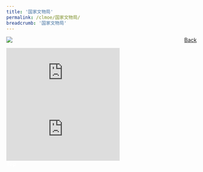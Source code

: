 ```yaml
---
title: '国家文物局'
permalink: /clmoe/国家文物局/
breadcrumb: '国家文物局'
---
```


<!-- Global site tag (gtag.js) - Google Ads: 726049306 -->
<script async src="https://www.googletagmanager.com/gtag/js?id=AW-726049306"></script>
<script>
  window.dataLayer = window.dataLayer || [];
  function gtag(){dataLayer.push(arguments);}
  gtag('js', new Date());

  gtag('config', 'AW-726049306');
</script>
<a href="/exhibits/华文学习展示区-chinese-exhibitions-e/community-partners/" style="float:right;">Back</a>
<img src="/images/MTLS2021-NHB_CL_Final.jpg">
 <div class="video-container">
  <iframe src="https://www.youtube.com/embed/videoseries?list=PLjHnZe9ZyqbRPBtenqbjIOqpeiIotWdam" frameborder="0" allow="accelerometer; autoplay; encrypted-media; gyroscope; picture-in-picture" allowfullscreen></iframe></div>

<div class="video-container">
  <iframe src="https://www.youtube.com/embed/xz1Ba0_G5JA" frameborder="0" allow="accelerometer; autoplay; encrypted-media; gyroscope; picture-in-picture" allowfullscreen></iframe></div>

<div class="btntop"><a href="#top" style="text-decoration:none;"><span style="color:white"><b>Top</b></span></a></div>

